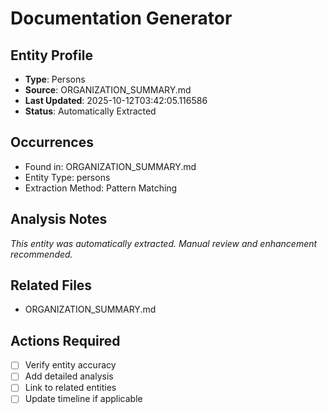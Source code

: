 # Documentation Generator

## Entity Profile
- **Type**: Persons
- **Source**: ORGANIZATION_SUMMARY.md
- **Last Updated**: 2025-10-12T03:42:05.116586
- **Status**: Automatically Extracted

## Occurrences
- Found in: ORGANIZATION_SUMMARY.md
- Entity Type: persons
- Extraction Method: Pattern Matching

## Analysis Notes
*This entity was automatically extracted. Manual review and enhancement recommended.*

## Related Files
- ORGANIZATION_SUMMARY.md

## Actions Required
- [ ] Verify entity accuracy
- [ ] Add detailed analysis
- [ ] Link to related entities
- [ ] Update timeline if applicable
